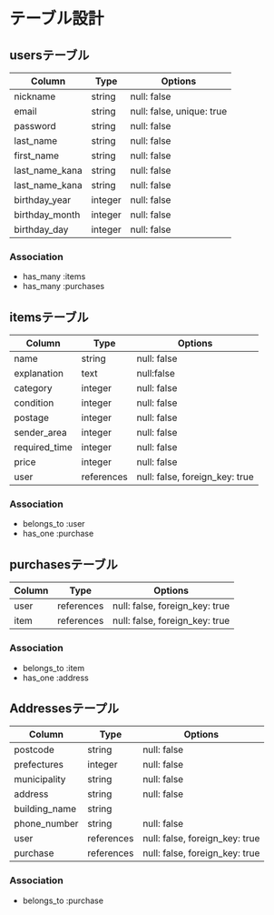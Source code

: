 # テーブル設計

## usersテーブル

| Column | Type | Options |
| --------------- | ------- | ----------- |
| nickname | string | null: false |
| email | string | null: false, unique: true |
| password | string | null: false |
| last_name | string | null: false |
| first_name | string | null: false |
| last_name_kana | string | null: false |
| last_name_kana | string | null: false |
| birthday_year | integer | null: false |
| birthday_month | integer | null: false |
| birthday_day | integer | null: false |


### Association  
- has_many :items
- has_many :purchases  

## itemsテーブル

| Column | Type | Options |
| --------------- | ------- | ----------- |
| name | string | null: false |
| explanation | text | null:false |
| category | integer | null: false |
| condition | integer | null: false |
| postage | integer | null: false |
| sender_area | integer | null: false |
| required_time | integer | null: false |
| price | integer | null: false |
| user | references | null: false, foreign_key: true |

### Association
- belongs_to :user
- has_one :purchase

## purchasesテーブル
| Column | Type | Options |
| ---- | ------- | ----------- |
| user | references | null: false, foreign_key: true |
| item | references | null: false, foreign_key: true |

### Association
- belongs_to :item
- has_one :address

## Addressesテープル
| Column | Type | Options |
| --------------- | ------- | ----------- |
| postcode | string | null: false |
| prefectures | integer | null: false |
| municipality | string | null: false |
| address | string | null: false |
| building_name | string |  |
| phone_number | string | null: false |
| user | references | null: false, foreign_key: true |
| purchase | references | null: false, foreign_key: true |
### Association
- belongs_to :purchase